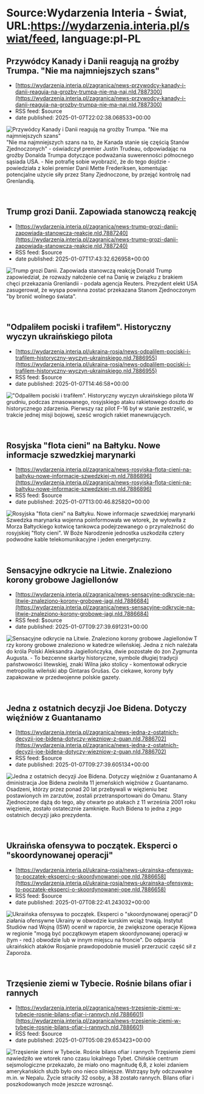 # Source:Wydarzenia Interia - Świat, URL:https://wydarzenia.interia.pl/swiat/feed, language:pl-PL

## Przywódcy Kanady i Danii reagują na groźby Trumpa. "Nie ma najmniejszych szans"
 - [https://wydarzenia.interia.pl/zagranica/news-przywodcy-kanady-i-danii-reaguja-na-grozby-trumpa-nie-ma-naj,nId,7887300](https://wydarzenia.interia.pl/zagranica/news-przywodcy-kanady-i-danii-reaguja-na-grozby-trumpa-nie-ma-naj,nId,7887300)
 - RSS feed: $source
 - date published: 2025-01-07T22:02:38.068533+00:00

<p><a href="https://wydarzenia.interia.pl/zagranica/news-przywodcy-kanady-i-danii-reaguja-na-grozby-trumpa-nie-ma-naj,nId,7887300"><img src="https://i.iplsc.com/przywodcy-kanady-i-danii-reaguja-na-grozby-trumpa-nie-ma-naj/000KEO7C8UMISFSO-C321.jpg" alt="Przywódcy Kanady i Danii reagują na groźby Trumpa. &quot;Nie ma najmniejszych szans&quot;" align="left" /></a>&quot;Nie ma najmniejszych szans na to, że Kanada stanie się częścią Stanów Zjednoczonych&quot; - oświadczył premier Justin Trudeau, odpowiadając na groźby Donalda Trumpa dotyczące podważania suwerenności północnego sąsiada USA. - Nie potrafię sobie wyobrazić, że do tego dojdzie - powiedziała z kolei premier Danii Mette Frederiksen, komentując potencjalne użycie siły przez Stany Zjednoczone, by przejąć kontrolę nad Grenlandią.</p><br clear="all" />

## Trump grozi Danii. Zapowiada stanowczą reakcję
 - [https://wydarzenia.interia.pl/zagranica/news-trump-grozi-danii-zapowiada-stanowcza-reakcje,nId,7887240](https://wydarzenia.interia.pl/zagranica/news-trump-grozi-danii-zapowiada-stanowcza-reakcje,nId,7887240)
 - RSS feed: $source
 - date published: 2025-01-07T17:43:32.626958+00:00

<p><a href="https://wydarzenia.interia.pl/zagranica/news-trump-grozi-danii-zapowiada-stanowcza-reakcje,nId,7887240"><img src="https://i.iplsc.com/trump-grozi-danii-zapowiada-stanowcza-reakcje/000FZ899M2IC99HN-C321.jpg" alt="Trump grozi Danii. Zapowiada stanowczą reakcję" align="left" /></a>Donald Trump zapowiedział, że rozważy nałożenie ceł na Danię w związku z brakiem chęci przekazania Grenlandii - podała agencja Reuters. Prezydent elekt USA zasugerował, że wyspa powinna zostać przekazana Stanom Zjednoczonym &quot;by bronić wolnego świata&quot;.</p><br clear="all" />

## "Odpaliłem pociski i trafiłem". Historyczny wyczyn ukraińskiego pilota
 - [https://wydarzenia.interia.pl/ukraina-rosja/news-odpalilem-pociski-i-trafilem-historyczny-wyczyn-ukrainskiego,nId,7886955](https://wydarzenia.interia.pl/ukraina-rosja/news-odpalilem-pociski-i-trafilem-historyczny-wyczyn-ukrainskiego,nId,7886955)
 - RSS feed: $source
 - date published: 2025-01-07T14:46:58+00:00

<p><a href="https://wydarzenia.interia.pl/ukraina-rosja/news-odpalilem-pociski-i-trafilem-historyczny-wyczyn-ukrainskiego,nId,7886955"><img src="https://i.iplsc.com/odpalilem-pociski-i-trafilem-historyczny-wyczyn-ukrainskiego/000KEKO028Y9E94S-C321.jpg" alt="&quot;Odpaliłem pociski i trafiłem&quot;. Historyczny wyczyn ukraińskiego pilota" align="left" /></a>W grudniu, podczas zmasowanego, rosyjskiego ataku rakietowego doszło do historycznego zdarzenia. Pierwszy raz pilot F-16 był w stanie zestrzelić, w trakcie jednej misji bojowej, sześć wrogich rakiet manewrujących.</p><br clear="all" />

## Rosyjska "flota cieni" na Bałtyku. Nowe informacje szwedzkiej marynarki
 - [https://wydarzenia.interia.pl/zagranica/news-rosyjska-flota-cieni-na-baltyku-nowe-informacje-szwedzkiej-m,nId,7886896](https://wydarzenia.interia.pl/zagranica/news-rosyjska-flota-cieni-na-baltyku-nowe-informacje-szwedzkiej-m,nId,7886896)
 - RSS feed: $source
 - date published: 2025-01-07T13:00:46.825820+00:00

<p><a href="https://wydarzenia.interia.pl/zagranica/news-rosyjska-flota-cieni-na-baltyku-nowe-informacje-szwedzkiej-m,nId,7886896"><img src="https://i.iplsc.com/rosyjska-flota-cieni-na-baltyku-nowe-informacje-szwedzkiej-m/000FZY85A8D3EQKL-C321.jpg" alt="Rosyjska &quot;flota cieni&quot; na Bałtyku. Nowe informacje szwedzkiej marynarki" align="left" /></a>Szwedzka marynarka wojenna poinformowała we wtorek, że wyłowiła z Morza Bałtyckiego kotwicę tankowca podejrzewanego o przynależność do rosyjskiej &quot;floty cieni&quot;. W Boże Narodzenie jednostka uszkodziła cztery podwodne kable telekomunikacyjne i jeden energetyczny. </p><br clear="all" />

## Sensacyjne odkrycie na Litwie. Znaleziono korony grobowe Jagiellonów
 - [https://wydarzenia.interia.pl/zagranica/news-sensacyjne-odkrycie-na-litwie-znaleziono-korony-grobowe-jagi,nId,7886684](https://wydarzenia.interia.pl/zagranica/news-sensacyjne-odkrycie-na-litwie-znaleziono-korony-grobowe-jagi,nId,7886684)
 - RSS feed: $source
 - date published: 2025-01-07T09:27:39.691231+00:00

<p><a href="https://wydarzenia.interia.pl/zagranica/news-sensacyjne-odkrycie-na-litwie-znaleziono-korony-grobowe-jagi,nId,7886684"><img src="https://i.iplsc.com/sensacyjne-odkrycie-na-litwie-znaleziono-korony-grobowe-jagi/000KEG768SCCNBNC-C321.jpg" alt="Sensacyjne odkrycie na Litwie. Znaleziono korony grobowe Jagiellonów" align="left" /></a>Trzy korony grobowe znaleziono w katedrze wileńskiej. Jedna z nich należała do króla Polski Aleksandra Jagiellończyka, dwie pozostałe do żon Zygmunta Augusta. - To bezcenne skarby historyczne, symbole długiej tradycji państwowości litewskiej, znaki Wilna jako stolicy - komentował odkrycie metropolita wileński abp Gintaras Grušas. Co ciekawe, korony były zapakowane w przedwojenne polskie gazety. </p><br clear="all" />

## Jedna z ostatnich decyzji Joe Bidena. Dotyczy więźniów z Guantanamo
 - [https://wydarzenia.interia.pl/zagranica/news-jedna-z-ostatnich-decyzji-joe-bidena-dotyczy-wiezniow-z-guan,nId,7886702](https://wydarzenia.interia.pl/zagranica/news-jedna-z-ostatnich-decyzji-joe-bidena-dotyczy-wiezniow-z-guan,nId,7886702)
 - RSS feed: $source
 - date published: 2025-01-07T09:27:39.605134+00:00

<p><a href="https://wydarzenia.interia.pl/zagranica/news-jedna-z-ostatnich-decyzji-joe-bidena-dotyczy-wiezniow-z-guan,nId,7886702"><img src="https://i.iplsc.com/jedna-z-ostatnich-decyzji-joe-bidena-dotyczy-wiezniow-z-guan/000KEGNQT6FLR34C-C321.jpg" alt="Jedna z ostatnich decyzji Joe Bidena. Dotyczy więźniów z Guantanamo" align="left" /></a>Administracja Joe Bidena zwolniła 11 jemeńskich więźniów z Guantanamo. Osadzeni, którzy przez ponad 20 lat przebywali w więzieniu bez postawionych im zarzutów, zostali przetransportowani do Omanu. Stany Zjednoczone dążą do tego, aby otwarte po atakach z 11 września 2001 roku więzienie, zostało ostatecznie zamknięte. Ruch Bidena to jedna z jego ostatnich decyzji jako prezydenta.</p><br clear="all" />

## Ukraińska ofensywa to początek. Eksperci o "skoordynowanej operacji"
 - [https://wydarzenia.interia.pl/ukraina-rosja/news-ukrainska-ofensywa-to-poczatek-eksperci-o-skoordynowanej-ope,nId,7886658](https://wydarzenia.interia.pl/ukraina-rosja/news-ukrainska-ofensywa-to-poczatek-eksperci-o-skoordynowanej-ope,nId,7886658)
 - RSS feed: $source
 - date published: 2025-01-07T08:22:41.243032+00:00

<p><a href="https://wydarzenia.interia.pl/ukraina-rosja/news-ukrainska-ofensywa-to-poczatek-eksperci-o-skoordynowanej-ope,nId,7886658"><img src="https://i.iplsc.com/ukrainska-ofensywa-to-poczatek-eksperci-o-skoordynowanej-ope/000KEFOBP3CG8UJ8-C321.jpg" alt="Ukraińska ofensywa to początek. Eksperci o &quot;skoordynowanej operacji&quot;" align="left" /></a>Działania ofensywne Ukrainy w obwodzie kurskim wciąż trwają. Instytut Studiów nad Wojną (ISW) ocenił w raporcie, że zwiększone operacje Kijowa w regionie &quot;mogą być początkowym etapem skoordynowanej operacji w (tym - red.) obwodzie lub w innym miejscu na froncie&quot;. Do odparcia ukraińskich ataków Rosjanie prawdopodobnie musieli przerzucić część sił z Zaporoża.</p><br clear="all" />

## Trzęsienie ziemi w Tybecie. Rośnie bilans ofiar i rannych
 - [https://wydarzenia.interia.pl/zagranica/news-trzesienie-ziemi-w-tybecie-rosnie-bilans-ofiar-i-rannych,nId,7886601](https://wydarzenia.interia.pl/zagranica/news-trzesienie-ziemi-w-tybecie-rosnie-bilans-ofiar-i-rannych,nId,7886601)
 - RSS feed: $source
 - date published: 2025-01-07T05:08:29.653423+00:00

<p><a href="https://wydarzenia.interia.pl/zagranica/news-trzesienie-ziemi-w-tybecie-rosnie-bilans-ofiar-i-rannych,nId,7886601"><img src="https://i.iplsc.com/trzesienie-ziemi-w-tybecie-rosnie-bilans-ofiar-i-rannych/000KEESLTFRIAUIY-C321.jpg" alt="Trzęsienie ziemi w Tybecie. Rośnie bilans ofiar i rannych" align="left" /></a>Trzęsienie ziemi nawiedziło we wtorek rano czasu lokalnego Tybet. Chińskie centrum sejsmologiczne przekazało, że miało ono magnitudę 6,8, z kolei zdaniem amerykańskich służb było ono nieco silniejsze. Wstrząsy były odczuwalne m.in. w Nepalu. Życie straciły 32 osoby, a 38 zostało rannych. Bilans ofiar i poszkodowanych może jeszcze wzrosnąć.</p><br clear="all" />

